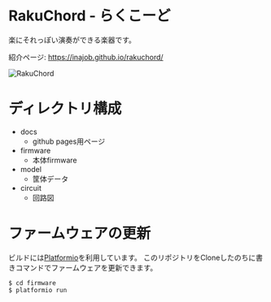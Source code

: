 # RakuChord - らくこーど

楽にそれっぽい演奏ができる楽器です。

紹介ページ: https://inajob.github.io/rakuchord/

![RakuChord](docs/imgs/rakuchord-p-next.png)

# ディレクトリ構成

- docs
  - github pages用ページ
- firmware
  - 本体firmware
- model
  - 筐体データ
- circuit
  - 回路図

# ファームウェアの更新

ビルドには[Platformio](https://platformio.org/)を利用しています。
このリポジトリをCloneしたのちに書きコマンドでファームウェアを更新できます。

```
$ cd firmware
$ platformio run
```

